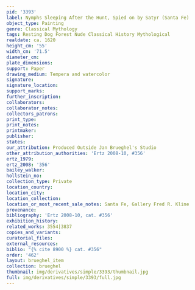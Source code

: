 ```yaml
---
pid: '3393'
label: Nymphs Sleeping After the Hunt, Spied on by Satyr (Santa Fe)
object_type: Painting
genre: Classical Mythology
tags: Resting Dog Forest Nude Classical History Mythological
realdate: ca. 1620
height_cm: '55'
width_cm: '71.5'
diameter_cm: 
plate_dimensions: 
support: Paper
drawing_medium: Tempera and watercolor
signature: 
signature_location: 
support_marks: 
further_inscription: 
collaborators: 
collaborator_notes: 
collectors_patrons: 
print_type: 
print_notes: 
printmaker: 
publisher: 
states: 
our_attribution: Produced Outside Jan Brueghel's Studio
other_attribution_authorities: 'Ertz 2008-10, #356'
ertz_1979: 
ertz_2008: '356'
bailey_walker: 
hollstein_no: 
collection_type: Private
location_country: 
location_city: 
location_collection: 
location_or_most_recent_sale_notes: Santa Fe, Gallery Fred R. Kline
provenance: 
bibliography: 'Ertz 2008-10, cat. #356'
exhibition_history: 
related_works: 3554|3837
copies_and_variants: 
curatorial_files: 
external_resources: 
biblio: "{% cite 8900 %} cat. #356"
order: '462'
layout: brueghel_item
collection: brueghel
thumbnail: img/derivatives/simple/3393/thumbnail.jpg
full: img/derivatives/simple/3393/full.jpg
---
```

